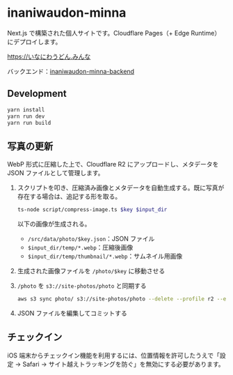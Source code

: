 # inaniwaudon-minna

Next.js で構築された個人サイトです。Cloudflare Pages（+ Edge Runtime）にデプロイします。

<https://いなにわうどん.みんな>

バックエンド：[inaniwaudon-minna-backend](https://github.com/inaniwaudon/inaniwaudon-minna-backend)

## Development

```bash
yarn install
yarn run dev
yarn run build
```

## 写真の更新

WebP 形式に圧縮した上で、Cloudflare R2 にアップロードし、メタデータを JSON ファイルとして管理します。

1. スクリプトを叩き、圧縮済み画像とメタデータを自動生成する。既に写真が存在する場合は、追記する形を取る。

    ```bash
    ts-node script/compress-image.ts $key $input_dir
    ```
    
    以下の画像が生成される。

    - `/src/data/photo/$key.json`：JSON ファイル
    - `$input_dir/temp/*.webp`：圧縮後画像
    - `$input_dir/temp/thumbnail/*.webp`：サムネイル用画像

2. 生成された画像ファイルを `/photo/$key` に移動させる

3. `/photo` を `s3://site-photos/photo` と同期する

    ```bash
    aws s3 sync photo/ s3://site-photos/photo --delete --profile r2 --endpoint-url https://**.r2.cloudflarestorage.com --dryrun
    ```

4. JSON ファイルを編集してコミットする

## チェックイン

iOS 端末からチェックイン機能を利用するには、位置情報を許可したうえで「設定 → Safari → サイト越えトラッキングを防ぐ」を無効にする必要があります。
